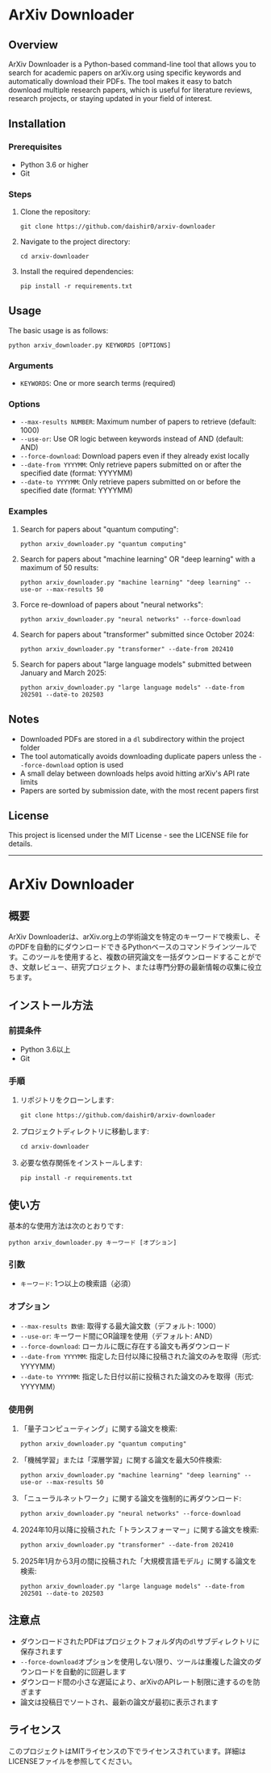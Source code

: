# ArXiv Downloader

## Overview
ArXiv Downloader is a Python-based command-line tool that allows you to search for academic papers on arXiv.org using specific keywords and automatically download their PDFs. The tool makes it easy to batch download multiple research papers, which is useful for literature reviews, research projects, or staying updated in your field of interest.

## Installation

### Prerequisites
- Python 3.6 or higher
- Git

### Steps
1. Clone the repository:
   ```
   git clone https://github.com/daishir0/arxiv-downloader
   ```

2. Navigate to the project directory:
   ```
   cd arxiv-downloader
   ```

3. Install the required dependencies:
   ```
   pip install -r requirements.txt
   ```

## Usage
The basic usage is as follows:

```
python arxiv_downloader.py KEYWORDS [OPTIONS]
```

### Arguments
- `KEYWORDS`: One or more search terms (required)

### Options
- `--max-results NUMBER`: Maximum number of papers to retrieve (default: 1000)
- `--use-or`: Use OR logic between keywords instead of AND (default: AND)
- `--force-download`: Download papers even if they already exist locally
- `--date-from YYYYMM`: Only retrieve papers submitted on or after the specified date (format: YYYYMM)
- `--date-to YYYYMM`: Only retrieve papers submitted on or before the specified date (format: YYYYMM)

### Examples
1. Search for papers about "quantum computing":
   ```
   python arxiv_downloader.py "quantum computing"
   ```

2. Search for papers about "machine learning" OR "deep learning" with a maximum of 50 results:
   ```
   python arxiv_downloader.py "machine learning" "deep learning" --use-or --max-results 50
   ```

3. Force re-download of papers about "neural networks":
   ```
   python arxiv_downloader.py "neural networks" --force-download
   ```

4. Search for papers about "transformer" submitted since October 2024:
   ```
   python arxiv_downloader.py "transformer" --date-from 202410
   ```

5. Search for papers about "large language models" submitted between January and March 2025:
   ```
   python arxiv_downloader.py "large language models" --date-from 202501 --date-to 202503
   ```

## Notes
- Downloaded PDFs are stored in a `dl` subdirectory within the project folder
- The tool automatically avoids downloading duplicate papers unless the `--force-download` option is used
- A small delay between downloads helps avoid hitting arXiv's API rate limits
- Papers are sorted by submission date, with the most recent papers first

## License
This project is licensed under the MIT License - see the LICENSE file for details.

---

# ArXiv Downloader

## 概要
ArXiv Downloaderは、arXiv.org上の学術論文を特定のキーワードで検索し、そのPDFを自動的にダウンロードできるPythonベースのコマンドラインツールです。このツールを使用すると、複数の研究論文を一括ダウンロードすることができ、文献レビュー、研究プロジェクト、または専門分野の最新情報の収集に役立ちます。

## インストール方法

### 前提条件
- Python 3.6以上
- Git

### 手順
1. リポジトリをクローンします:
   ```
   git clone https://github.com/daishir0/arxiv-downloader
   ```

2. プロジェクトディレクトリに移動します:
   ```
   cd arxiv-downloader
   ```

3. 必要な依存関係をインストールします:
   ```
   pip install -r requirements.txt
   ```

## 使い方
基本的な使用方法は次のとおりです:

```
python arxiv_downloader.py キーワード [オプション]
```

### 引数
- `キーワード`: 1つ以上の検索語（必須）

### オプション
- `--max-results 数値`: 取得する最大論文数（デフォルト: 1000）
- `--use-or`: キーワード間にOR論理を使用（デフォルト: AND）
- `--force-download`: ローカルに既に存在する論文も再ダウンロード
- `--date-from YYYYMM`: 指定した日付以降に投稿された論文のみを取得（形式: YYYYMM）
- `--date-to YYYYMM`: 指定した日付以前に投稿された論文のみを取得（形式: YYYYMM）

### 使用例
1. 「量子コンピューティング」に関する論文を検索:
   ```
   python arxiv_downloader.py "quantum computing"
   ```

2. 「機械学習」または「深層学習」に関する論文を最大50件検索:
   ```
   python arxiv_downloader.py "machine learning" "deep learning" --use-or --max-results 50
   ```

3. 「ニューラルネットワーク」に関する論文を強制的に再ダウンロード:
   ```
   python arxiv_downloader.py "neural networks" --force-download
   ```

4. 2024年10月以降に投稿された「トランスフォーマー」に関する論文を検索:
   ```
   python arxiv_downloader.py "transformer" --date-from 202410
   ```

5. 2025年1月から3月の間に投稿された「大規模言語モデル」に関する論文を検索:
   ```
   python arxiv_downloader.py "large language models" --date-from 202501 --date-to 202503
   ```

## 注意点
- ダウンロードされたPDFはプロジェクトフォルダ内の`dl`サブディレクトリに保存されます
- `--force-download`オプションを使用しない限り、ツールは重複した論文のダウンロードを自動的に回避します
- ダウンロード間の小さな遅延により、arXivのAPIレート制限に達するのを防ぎます
- 論文は投稿日でソートされ、最新の論文が最初に表示されます

## ライセンス
このプロジェクトはMITライセンスの下でライセンスされています。詳細はLICENSEファイルを参照してください。

